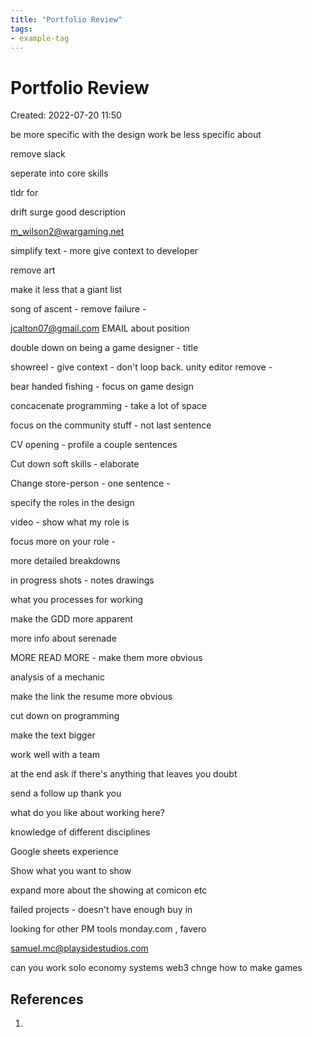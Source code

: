 ```yaml
---
title: "Portfolio Review"
tags:
- example-tag
---
```


# Portfolio Review
Created: 2022-07-20 11:50  

be more specific with the design work
be less specific about

remove slack

seperate into core skills

tldr for

drift surge good description

m_wilson2@wargaming.net

simplify text - more 
give context to developer

remove art

make it less that a giant list

song of ascent - remove failure - 

jcalton07@gmail.com
EMAIL about position

double down on being a game designer - title

showreel - give context - don't loop back. unity editor remove -

bear handed fishing - focus on game design

concacenate programming - take a lot of space

focus on the community stuff - not last sentence

CV opening - profile a couple sentences

Cut down soft skills - elaborate

Change store-person - one sentence - 

specify the roles in the design

video - show what my role is

focus more on your role - 

more detailed breakdowns

in progress shots - notes drawings

what you processes for working

make the GDD more apparent 

more info about serenade

MORE READ MORE - make them more obvious

analysis of a mechanic

make the link the resume more obvious

cut down on programming 

make the text bigger


work well with a team

at the end ask if there's anything that leaves you doubt

send a follow up thank you

what do you like about working here?

knowledge of different disciplines

Google sheets experience

Show what you want to show

expand more about the showing at comicon etc

failed projects - doesn't have enough buy in

looking for other PM tools monday.com , favero

samuel.mc@playsidestudios.com


can you work solo
economy systems
web3 chnge how to make games

## References
1. 